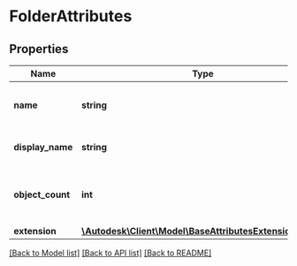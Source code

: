 # FolderAttributes

## Properties
Name | Type | Description | Notes
------------ | ------------- | ------------- | -------------
**name** | **string** | filename used when synced to local disk | 
**display_name** | **string** | displayable name of the folder | 
**object_count** | **int** | number of contained sub-folders and items | 
**extension** | [**\Autodesk\Client\Model\BaseAttributesExtensionObject**](BaseAttributesExtensionObject.md) |  | 

[[Back to Model list]](../README.md#documentation-for-models) [[Back to API list]](../README.md#documentation-for-api-endpoints) [[Back to README]](../README.md)


